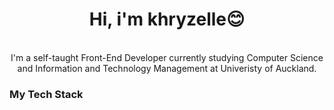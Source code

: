 <div>
  <p align="center">
    <!-- <img src="https://avatars2.githubusercontent.com/u/46096865?s=460&u=c17d80c0914eb1efe02ebe9aeba11b1e3cf9212a" width="30%"> -->
    <h1 align="center" >Hi, i'm khryzelle😊</h1>
    <br>
    <div align="center">
      I'm a self-taught Front-End Developer currently studying Computer Science and Information and Technology Management at Univeristy of Auckland. <br>
    </div>
  </p>
  

<h3>My Tech Stack</h3>
<img src="https://img.stackshare.io/service/1209/javascript.jpeg" width="15px " style="text-align:center" align="center">
